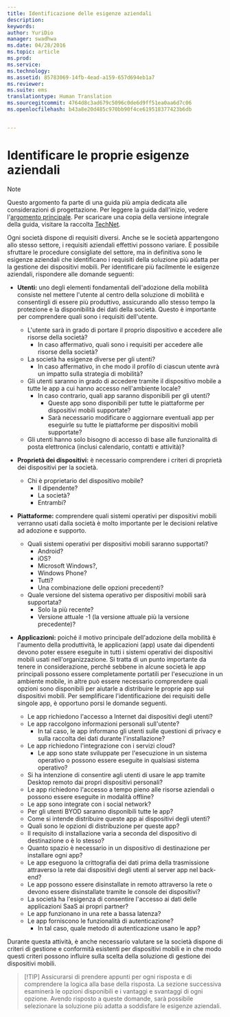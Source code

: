 ```yaml
---
title: Identificazione delle esigenze aziendali
description: 
keywords: 
author: YuriDio
manager: swadhwa
ms.date: 04/28/2016
ms.topic: article
ms.prod: 
ms.service: 
ms.technology: 
ms.assetid: 85783069-14fb-4ead-a159-657d694eb1a7
ms.reviewer: 
ms.suite: ems
translationtype: Human Translation
ms.sourcegitcommit: 4764d8c3ad679c5096c0de6d9ff51ea0aa6d7c06
ms.openlocfilehash: b43a8e20d485c970bb90f4ce619518377423b6db


---
```


# Identificare le proprie esigenze aziendali

>[!NOTE]
>Questo argomento fa parte di una guida più ampia dedicata alle considerazioni di progettazione. Per leggere la guida dall'inizio, vedere l'[argomento principale](mdm-design-considerations-guide.md). Per scaricare una copia della versione integrale della guida, visitare la raccolta [TechNet](https://gallery.technet.microsoft.com/Mobile-Device-Management-7d401582).

Ogni società dispone di requisiti diversi. Anche se le società appartengono allo stesso settore, i requisiti aziendali effettivi possono variare. È possibile sfruttare le procedure consigliate del settore, ma in definitiva sono le esigenze aziendali che identificano i requisiti della soluzione più adatta per la gestione dei dispositivi mobili. Per identificare più facilmente le esigenze aziendali, rispondere alle domande seguenti:

- **Utenti:** uno degli elementi fondamentali dell'adozione della mobilità consiste nel mettere l'utente al centro della soluzione di mobilità e consentirgli di essere più produttivo, assicurando allo stesso tempo la protezione e la disponibilità dei dati della società. Questo è importante per comprendere quali sono i requisiti dell'utente.
    - L'utente sarà in grado di portare il proprio dispositivo e accedere alle risorse della società?
        - In caso affermativo, quali sono i requisiti per accedere alle risorse della società?
    - La società ha esigenze diverse per gli utenti?
        - In caso affermativo, in che modo il profilo di ciascun utente avrà un impatto sulla strategia di mobilità?
    - Gli utenti saranno in grado di accedere tramite il dispositivo mobile a tutte le app a cui hanno accesso nell'ambiente locale?
        - In caso contrario, quali app saranno disponibili per gli utenti?
            - Queste app sono disponibili per tutte le piattaforme per dispositivi mobili supportate?
            - Sarà necessario modificare o aggiornare eventuali app per eseguirle su tutte le piattaforme per dispositivi mobili supportate?
    - Gli utenti hanno solo bisogno di accesso di base alle funzionalità di posta elettronica (inclusi calendario, contatti e attività)?

- **Proprietà dei dispositivi:** è necessario comprendere i criteri di proprietà dei dispositivi per la società.
    - Chi è proprietario del dispositivo mobile? 
        - Il dipendente?
        - La società?  
        - Entrambi?
- **Piattaforme:** comprendere quali sistemi operativi per dispositivi mobili verranno usati dalla società è molto importante per le decisioni relative ad adozione e supporto.
    - Quali sistemi operativi per dispositivi mobili saranno supportati?
        - Android?
        - iOS?
        - Microsoft Windows?,
        - Windows Phone?
        - Tutti?
        - Una combinazione delle opzioni precedenti?
    - Quale versione del sistema operativo per dispositivi mobili sarà supportata?
        - Solo la più recente?
        - Versione attuale -1 (la versione attuale più la versione precedente)?
- **Applicazioni:** poiché il motivo principale dell'adozione della mobilità è l'aumento della produttività, le applicazioni (app) usate dai dipendenti devono poter essere eseguite in tutti i sistemi operativi dei dispositivi mobili usati nell'organizzazione. Si tratta di un punto importante da tenere in considerazione, perché sebbene in alcune società le app principali possono essere completamente portatili per l'esecuzione in un ambiente mobile, in altre può essere necessario comprendere quali opzioni sono disponibili per aiutarle a distribuire le proprie app sui dispositivi mobili. Per semplificare l'identificazione dei requisiti delle singole app, è opportuno porsi le domande seguenti.
    - Le app richiedono l'accesso a Internet dai dispositivi degli utenti? 
    - Le app raccolgono informazioni personali sull'utente?
        - In tal caso, le app informano gli utenti sulle questioni di privacy e sulla raccolta dei dati durante l'installazione?
    - Le app richiedono l'integrazione con i servizi cloud?
        - Le app sono state sviluppate per l'esecuzione in un sistema operativo o possono essere eseguite in qualsiasi sistema operativo?
    - Si ha intenzione di consentire agli utenti di usare le app tramite Desktop remoto dai propri dispositivi personali?
    - Le app richiedono l'accesso a tempo pieno alle risorse aziendali o possono essere eseguite in modalità offline?
    - Le app sono integrate con i social network?
    - Per gli utenti BYOD saranno disponibili tutte le app?
    - Come si intende distribuire queste app ai dispositivi degli utenti?
    - Quali sono le opzioni di distribuzione per queste app?
    - Il requisito di installazione varia a seconda del dispositivo di destinazione o è lo stesso?
    - Quanto spazio è necessario in un dispositivo di destinazione per installare ogni app? 
    - Le app eseguono la crittografia dei dati prima della trasmissione attraverso la rete dai dispositivi degli utenti al server app nel back-end?
    - Le app possono essere disinstallate in remoto attraverso la rete o devono essere disinstallate tramite le console dei dispositivi?
    - La società ha l'esigenza di consentire l'accesso ai dati delle applicazioni SaaS ai propri partner?
    - Le app funzionano in una rete a bassa latenza? 
    - Le app forniscono le funzionalità di autenticazione?
        - In tal caso, quale metodo di autenticazione usano le app?

Durante questa attività, è anche necessario valutare se la società dispone di criteri di gestione e conformità esistenti per dispositivi mobili e in che modo questi criteri possono influire sulla scelta della soluzione di gestione dei dispositivi mobili.

>[!TIP] Assicurarsi di prendere appunti per ogni risposta e di comprendere la logica alla base della risposta. La sezione successiva esaminerà le opzioni disponibili e i vantaggi e svantaggi di ogni opzione.  Avendo risposto a queste domande, sarà possibile selezionare la soluzione più adatta a soddisfare le esigenze aziendali.





<!--HONumber=Jun16_HO4-->


